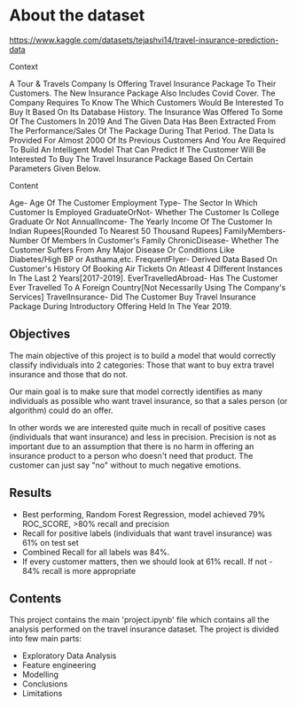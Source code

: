 # About the dataset

https://www.kaggle.com/datasets/tejashvi14/travel-insurance-prediction-data

Context

A Tour & Travels Company Is Offering Travel Insurance Package To Their Customers.
The New Insurance Package Also Includes Covid Cover.
The Company Requires To Know The Which Customers Would Be Interested To Buy It Based On Its Database History.
The Insurance Was Offered To Some Of The Customers In 2019 And The Given Data Has Been Extracted From The Performance/Sales Of The Package During That Period.
The Data Is Provided For Almost 2000 Of Its Previous Customers And You Are Required To Build An Intelligent Model That Can Predict If The Customer Will Be Interested To Buy The Travel Insurance Package Based On Certain Parameters Given Below.

Content

Age- Age Of The Customer
Employment Type- The Sector In Which Customer Is Employed
GraduateOrNot- Whether The Customer Is College Graduate Or Not
AnnualIncome- The Yearly Income Of The Customer In Indian Rupees[Rounded To Nearest 50 Thousand Rupees]
FamilyMembers- Number Of Members In Customer's Family
ChronicDisease- Whether The Customer Suffers From Any Major Disease Or Conditions Like Diabetes/High BP or Asthama,etc.
FrequentFlyer- Derived Data Based On Customer's History Of Booking Air Tickets On Atleast 4 Different Instances In The Last 2 Years[2017-2019].
EverTravelledAbroad- Has The Customer Ever Travelled To A Foreign Country[Not Necessarily Using The Company's Services]
TravelInsurance- Did The Customer Buy Travel Insurance Package During Introductory Offering Held In The Year 2019.

## Objectives
The main objective of this project is to build a model that would correctly classify individuals into 2 categories: Those that want to buy extra travel insurance and those that do not.

Our main goal is to make sure that model correctly identifies as many individuals as possible who want travel insurance, so that a sales person (or algorithm) could do an offer. 

In other words we are interested quite much in recall of positive cases (individuals that want insurance) and less in precision. Precision is not as important due to an assumption that there is no harm in offering an insurance product to a person who doesn't need that product. The customer can just say "no" without to much negative emotions. 

## Results

- Best performing, Random Forest Regression, model achieved 79% ROC_SCORE, >80% recall and precision
- Recall for positive labels (individuals that want travel insurance) was 61% on test set
- Combined Recall for all labels was 84%. 
- If every customer matters, then we should look at 61% recall. If not - 84% recall is more appropriate

## Contents
This project contains the main 'project.ipynb' file which contains all the analysis performed on the travel insurance dataset. The project is divided into few main parts:
- Exploratory Data Analysis
- Feature engineering
- Modelling
- Conclusions 
- Limitations


